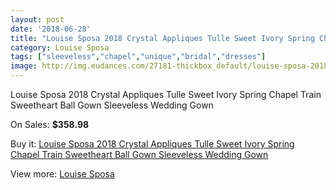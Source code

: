 ```yaml
---
layout: post
date: '2018-06-28'
title: "Louise Sposa 2018 Crystal Appliques Tulle Sweet Ivory Spring Chapel Train Sweetheart Ball Gown Sleeveless Wedding Gown"
category: Louise Sposa
tags: ["sleeveless","chapel","unique","bridal","dresses"]
image: http://img.eudances.com/27181-thickbox_default/louise-sposa-2018-crystal-appliques-tulle-sweet-ivory-spring-chapel-train-sweetheart-ball-gown-sleeveless-wedding-gown.jpg
---
```

Louise Sposa 2018 Crystal Appliques Tulle Sweet Ivory Spring Chapel Train Sweetheart Ball Gown Sleeveless Wedding Gown

On Sales: **$358.98**
<a href="https://www.eudances.com/en/louise-sposa/9103-louise-sposa-2018-crystal-appliques-tulle-sweet-ivory-spring-chapel-train-sweetheart-ball-gown-sleeveless-wedding-gown.html"><amp-img layout="responsive" width="600" height="600" src="//img.eudances.com/27181-thickbox_default/louise-sposa-2018-crystal-appliques-tulle-sweet-ivory-spring-chapel-train-sweetheart-ball-gown-sleeveless-wedding-gown.jpg" alt="Louise Sposa 2018 Crystal Appliques Tulle Sweet Ivory Spring Chapel Train Sweetheart Ball Gown Sleeveless Wedding Gown 0" /></a>
<a href="https://www.eudances.com/en/louise-sposa/9103-louise-sposa-2018-crystal-appliques-tulle-sweet-ivory-spring-chapel-train-sweetheart-ball-gown-sleeveless-wedding-gown.html"><amp-img layout="responsive" width="600" height="600" src="//img.eudances.com/27184-thickbox_default/louise-sposa-2018-crystal-appliques-tulle-sweet-ivory-spring-chapel-train-sweetheart-ball-gown-sleeveless-wedding-gown.jpg" alt="Louise Sposa 2018 Crystal Appliques Tulle Sweet Ivory Spring Chapel Train Sweetheart Ball Gown Sleeveless Wedding Gown 1" /></a>
<a href="https://www.eudances.com/en/louise-sposa/9103-louise-sposa-2018-crystal-appliques-tulle-sweet-ivory-spring-chapel-train-sweetheart-ball-gown-sleeveless-wedding-gown.html"><amp-img layout="responsive" width="600" height="600" src="//img.eudances.com/27183-thickbox_default/louise-sposa-2018-crystal-appliques-tulle-sweet-ivory-spring-chapel-train-sweetheart-ball-gown-sleeveless-wedding-gown.jpg" alt="Louise Sposa 2018 Crystal Appliques Tulle Sweet Ivory Spring Chapel Train Sweetheart Ball Gown Sleeveless Wedding Gown 2" /></a>
<a href="https://www.eudances.com/en/louise-sposa/9103-louise-sposa-2018-crystal-appliques-tulle-sweet-ivory-spring-chapel-train-sweetheart-ball-gown-sleeveless-wedding-gown.html"><amp-img layout="responsive" width="600" height="600" src="//img.eudances.com/27182-thickbox_default/louise-sposa-2018-crystal-appliques-tulle-sweet-ivory-spring-chapel-train-sweetheart-ball-gown-sleeveless-wedding-gown.jpg" alt="Louise Sposa 2018 Crystal Appliques Tulle Sweet Ivory Spring Chapel Train Sweetheart Ball Gown Sleeveless Wedding Gown 3" /></a>

Buy it: [Louise Sposa 2018 Crystal Appliques Tulle Sweet Ivory Spring Chapel Train Sweetheart Ball Gown Sleeveless Wedding Gown](https://www.eudances.com/en/louise-sposa/9103-louise-sposa-2018-crystal-appliques-tulle-sweet-ivory-spring-chapel-train-sweetheart-ball-gown-sleeveless-wedding-gown.html "Louise Sposa 2018 Crystal Appliques Tulle Sweet Ivory Spring Chapel Train Sweetheart Ball Gown Sleeveless Wedding Gown")

View more: [Louise Sposa](https://www.eudances.com/en/136-louise-sposa "Louise Sposa")